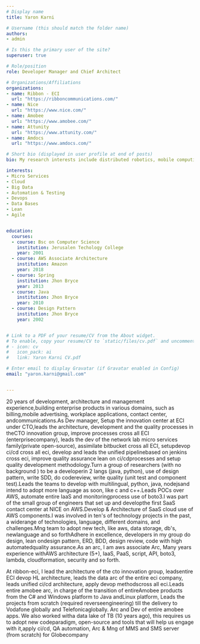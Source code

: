 ```yaml
---
# Display name
title: Yaron Karni

# Username (this should match the folder name)
authors:
- admin

# Is this the primary user of the site?
superuser: true

# Role/position
role: Developer Manager and Chief Architect

# Organizations/Affiliations
organizations:
- name: Ribbon - ECI
  url: "https://ribboncommunications.com/"
- name: Nice
  url: "https://www.nice.com/"
- name: Amobee
  url: "https://www.amobee.com/"
- name: Attunity
  url: "https://www.attunity.com/"
- name: Amdocs
  url: "https://www.amdocs.com/"

# Short bio (displayed in user profile at end of posts)
bio: My research interests include distributed robotics, mobile computing and programmable matter.

interests:
- Micro Services
- Cloud
- Big Data
- Automation & Testing
- Devops
- Data Bases
- Lean
- Agile


education:
  courses:
  - course: Bsc on Computer Science 
    institution: Jerusalen Techology College
    year: 2001
  - course: AWS Associate Architecture
    institution: Amazon
    year: 2018
  - course: Spring
    institution: Jhon Bryce
    year: 2013
  - course: Java
    institution: Jhon Bryce
    year: 2010
  - course: Design Pattern
    institution: Jhon Bryce
    year: 2002


# Link to a PDF of your resume/CV from the About widget.
# To enable, copy your resume/CV to `static/files/cv.pdf` and uncomment the lines below.
# - icon: cv
#   icon_pack: ai
#   link: Yaron Karni CV.pdf

# Enter email to display Gravatar (if Gravatar enabled in Config)
email: "yaron.karni@gmail.com"


---
```


20 years of development, architecture and management experience,building enterprise products in various domains, such as billing,mobile advertising, workplace applications, contact center, andcommunications.As Dev manager, Setup the innovation center at ECI under CTO,leads the architecture, development and the quality processes in theCTO innovation group, improve processes cross all ECI (enterprisecompany), leads the dev of the network lab micro services family(private open-source), assimilate bitbucket cross all ECI, setupdevop ci/cd cross all eci, develop and leads the unified pipelinebased on jenkins cross eci, improve quality assurance lean on ci/cdprocesses and setup quality development methodology.Turn a group of researchers (with no background ) to be a developerin 2 langs (java, python), use of design pattern, write SDD, do codereview, write quality (unit test and component test).Leads the teams to develop with multilingual, python, java, nodejsand intend to adopt more language as soon, like c and c++.Leads POCs over AWS, automate entire IaaS and monitoringprocess use of boto3.I was part of the small group of engineers that set up and developthe first SaaS contact center at NICE on AWS.Develop & Architecture of SaaS cloud use of AWS components.I was involved in ten's of technology projects in the past, a widerange of technologies, language, different domains, and challenges.Mng team to adopt new tech, like aws, data storage, db's, newlanguage and so forthAdhere in excellence, developers in my group do design, lean ondesign pattern, ERD, BDD, design review, code with high automatedquality assurance.As an arc, I am aws associate Arc, Many years experience withAWS architecture (5+), IaaS, PaaS, script, API, boto3, lambda, cloudformation, security and so forth.

At ribbon-eci, I lead the architecture of the cto innovation group, leadsentire ECI devop HL architecture, leads the data arc of the entire eci company, leads unified ci/cd architecture, apply devop methodscross all eci.Leads entire amobee arc, in charge of the transition of entireAmobee products from the C# and Windows platform to Java andLinux platform, Leads the projects from scratch (required reverseengineering) till the delivery to Vodafone globally and Telefonicaglobally. Arc and Dev of entire amobee apps. We also worked witha data lake of TB (10 years ago), this requires us to adopt new codeparadigm, open-source and tools that will help us engage with it,apply ci/cd, QA automation, Arc & Mng of MMS and SMS server (from scratch) for Globecompany

